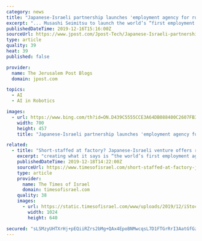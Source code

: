 ```yaml
---
category: news
title: "Japanese-Israeli partnership launches 'employment agency for robots'"
excerpt: "... Musashi Seimitsu to launch the world’s “first employment agency” for autonomous robots, the companies said on Monday. The joint venture of the companies, MusashiAI, will enable businesses to hire fully-autonomous artificial intelligence robots designed by SixAI to work alongside humans in industrial workplaces, according to their needs."
publishedDateTime: 2019-12-16T15:16:00Z
sourceUrl: https://www.jpost.com/Jpost-Tech/Japanese-Israeli-partnership-launches-employment-agency-for-robots-611096
type: article
quality: 39
heat: 39
published: false

provider:
  name: The Jerusalem Post Blogs
  domain: jpost.com

topics:
  - AI
  - AI in Robotics

images:
  - url: https://www.bing.com/th?id=ON.D439C5555CCE3A64DB088400C2607FB3
    width: 700
    height: 457
    title: "Japanese-Israeli partnership launches 'employment agency for robots'"

related:
  - title: "Short-staffed at factory? Japanese-Israeli venture offers robots for hire"
    excerpt: "creating what it says is “the world’s first employment agency for robots.” The joint venture was set up earlier this year to develop artificial intelligence technologies to form the basis of the so-called fourth industrial revolution, or Industry 4.0, which will see the automation and digitalization of the manufacturing process."
    publishedDateTime: 2019-12-18T14:22:00Z
    sourceUrl: https://www.timesofisrael.com/short-staffed-at-factory-japanese-israeli-venture-offers-robots-for-hire/
    type: article
    provider:
      name: The Times of Israel
      domain: timesofisrael.com
    quality: 38
    images:
      - url: https://static.timesofisrael.com/www/uploads/2019/12/iStock-671750580-e1576658590942-1024x640.jpg
        width: 1024
        height: 640

secured: "sLSMzyUHTXrHj+pEQiiRZrs2bMg+QAx4EpoBNMwcqsL7D1FTGrRrI3AatGfGzR/Z2B/xrTt7nH8Fl+uSC+vFSVh1BF0GkV0awhE3rU+u37dyTzhruIZm2r4Py+dD/kGEu5fzkrITv9vxTNcnqJ7/KUDbiokyo5Gb3PsNVkv8lZKjqPpXi7XFF3tQE3u1UIiSEtXCRREFcq5YkEq6o6h/um0OnEFlBGKerO1wjfiPXuw6pvtULsn0uPQAiAVygtr8/skcChvUABNSWU2EJu1uXQ==;dFVwHw4jiY+SqAimbigtGQ=="
---
```


